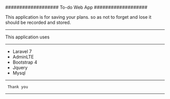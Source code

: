 ###################
To-do Web App
###################

This application is for saving your plans. so as not to forget and lose it should be recorded and stored.

*******************
This application uses
*******************

- Laravel 7
- AdminLTE
- Bootstrap 4
- Jquery
- Mysql

*******************
     Thank you
*******************
